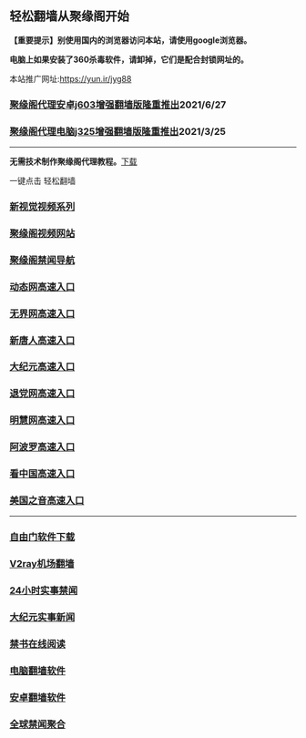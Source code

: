 ## 轻松翻墙从聚缘阁开始

**【重要提示】别使用国内的浏览器访问本站，请使用google浏览器。**

**电脑上如果安装了360杀毒软件，请卸掉，它们是配合封锁网址的。**

本站推广网址:https://yun.ir/jyg88

### [聚缘阁代理安卓j603增强翻墙版隆重推出](https://gitlab.com/juyuange/2/-/raw/master/j603.apk)2021/6/27

### [聚缘阁代理电脑j325增强翻墙版隆重推出](https://gitlab.com/juyuange/2/-/raw/master/j325dn.rar)2021/3/25

***



**无需技术制作聚缘阁代理教程。**[下载](https://gitlab.com/j25414/jyg/-/raw/master/jygdl.rar)

一键点击 轻松翻墙


### [新视觉视频系列](https://va.accte.cf/sj.html)

### [聚缘阁视频网站](https://va.accte.cf)

### [聚缘阁禁闻导航](https://bitbucket.org/ewwmakye/mo/src/master/README.md)

### [动态网高速入口](https://84.accte.ga/ccssd/r44774p)

### [无界网高速入口](https://84.accte.ga/ssgg/b12t)

### [新唐人高速入口](https://84.accte.ga/ggssc/w5t)

### [大纪元高速入口](https://84.accte.ga/bbvgg/e7t)

### [退党网高速入口](https://84.accte.ga/xshh/b8e)

### [明慧网高速入口](https://84.accte.ga/ggaasw/b3e)

### [阿波罗高速入口](https://84.accte.ga/xnnsn/t13e)

### [看中国高速入口](https://84.accte.ga/xaasa/t11n)

### [美国之音高速入口](https://84.accte.ga/ssssy/q18m)

***






### [自由门软件下载](https://git.io/skyfree)

### [V2ray机场翻墙](https://github.com/bannedbook/fanqiang/wiki/V2ray%E6%9C%BA%E5%9C%BA)

### [24小时实事禁闻](https://github.com/fyvn2199/djy/blob/master/gb/n24hr.md?dfh#1)

### [大纪元实事新闻](https://github.com/fyvn2199/djy/blob/master/gb/nsc413.md?dfh#1)

### [禁书在线阅读](https://github.com/txyzum203/djy/blob/master/gb/9p.md?flntdtv#1)

### [电脑翻墙软件](https://github.com/Alvin9999/new-pac/wiki)

### [安卓翻墙软件](https://git.io/afq)

### [全球禁闻聚合](https://github.com/gfw-breaker/banned-news1/blob/master/README.md)












